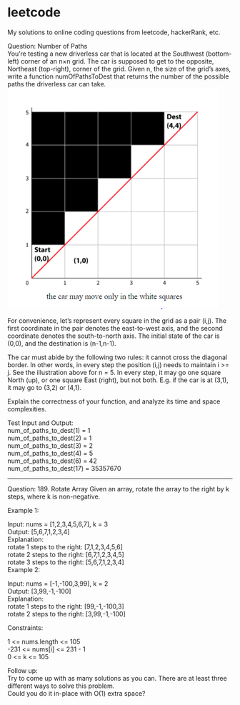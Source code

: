 # leetcode

My solutions to online coding questions from leetcode, hackerRank, etc.

Question: Number of Paths \
You’re testing a new driverless car that is located at the Southwest (bottom-left) corner of an n×n grid. The car is supposed to get to the opposite, Northeast (top-right), corner of the grid. Given n, the size of the grid’s axes, write a function numOfPathsToDest that returns the number of the possible paths the driverless car can take.  
![alt text](delete.PNG)  

For convenience, let’s represent every square in the grid as a pair (i,j). The first coordinate in the pair denotes the east-to-west axis, and the second coordinate denotes the south-to-north axis. The initial state of the car is (0,0), and the destination is (n-1,n-1).

The car must abide by the following two rules: it cannot cross the diagonal border. In other words, in every step the position (i,j) needs to maintain i >= j. See the illustration above for n = 5. In every step, it may go one square North (up), or one square East (right), but not both. E.g. if the car is at (3,1), it may go to (3,2) or (4,1).

Explain the correctness of your function, and analyze its time and space complexities.

Test Input and Output:  
num_of_paths_to_dest(1) = 1  
num_of_paths_to_dest(2) = 1  
num_of_paths_to_dest(3) = 2  
num_of_paths_to_dest(4) = 5  
num_of_paths_to_dest(6) = 42  
num_of_paths_to_dest(17) = 35357670  

---

Question: 189. Rotate Array
Given an array, rotate the array to the right by k steps, where k is non-negative.   

Example 1:  

Input: nums = [1,2,3,4,5,6,7], k = 3  
Output: [5,6,7,1,2,3,4]  
Explanation:  
rotate 1 steps to the right: [7,1,2,3,4,5,6]  
rotate 2 steps to the right: [6,7,1,2,3,4,5]  
rotate 3 steps to the right: [5,6,7,1,2,3,4]  
Example 2:  

Input: nums = [-1,-100,3,99], k = 2  
Output: [3,99,-1,-100]  
Explanation:   
rotate 1 steps to the right: [99,-1,-100,3]  
rotate 2 steps to the right: [3,99,-1,-100]  
 
Constraints:  

1 <= nums.length <= 105  
-231 <= nums[i] <= 231 - 1  
0 <= k <= 105  
 
Follow up:  
Try to come up with as many solutions as you can. There are at least three different ways to solve this problem.  
Could you do it in-place with O(1) extra space?  
